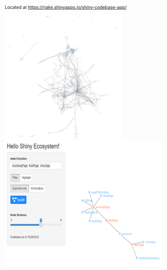 Located at https://rjake.shinyapps.io/shiny-codebase-app/

<img src="full-codebase.png" height = 400>

<img src="app-example.png" height = 400>
